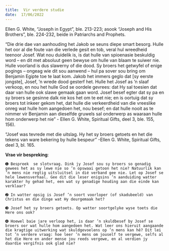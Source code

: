 ```yaml
---
title:  Vir verdere studie
date:  17/06/2022
---
```


Ellen G. White, “Joseph in Egypt”, ble. 213-223; asook “Joseph and His Brothers”, ble. 224-232, beide in Patriarchs and Prophets.

“Die drie dae van aanhouding het Jakob se seuns diepe smart besorg. Hulle het oor al die foute van die verlede gesit en tob, veral hul wreedheid teenoor Josef. Wat nou duidelik is, is dat hulle van spioenasie beskuldig word – en dit met absoluut geen bewyse om hulle van blaam te suiwer nie. Hulle voorland is dus slawerny of die dood. Sy broers het getwyfel of enige pogings – ongeag wie dit sou aanwend – hul pa sover sou bring om Benjamin Egipte toe te laat kom. Jakob het immers geglo dat [sy eerste jongste], Josef, ’n wrede dood gesterf het. Hulle het Josef as ’n slaaf verkoop, en nou het hulle God se oordele gevrees: dat Hy sal toesien dat daar van hulle ook slawe gemaak gaan word. Josef besef egter dat sy pa en sy broers se gesinne dalk nie kos het om te eet nie; en is oortuig dat sy broers tot inkeer gekom het, dat hulle die verkeerdheid van die vreeslike onreg wat hulle hom aangedoen het, nou besef; en dat hulle nooit as te nimmer vir Benjamin aan dieselfde gruwels sal onderwerp as waaraan hulle hom onderwerp het nie” - Ellen G. White, Spiritual Gifts, deel 3, ble. 155, 156).

“Josef was tevrede met die uitslag. Hy het sy broers getoets en het die tekens van ware bekering by hulle bespeur” -Ellen G. White, Spiritual Gifts, deel 3, bl. 165.

**Vrae vir bespreking**:

`➊ Bespreek  se slotvraag. Dink jy Josef sou sy broers so genadig gewees het as sy lewe nie so ’n opswaai getoon het nie? Natuurlik kan ’n mens nie regtig uitsluitsel in dié verband gee nie. Let op Josef se hele lewensverhaal. Gee dit die leser enigsins ’n aanduiding watter karakter hy gehad het, een wat sy genadige houding aan die einde kan verklaar? `

`➋ In watter opsig is Josef ’n soort voorloper (of skadubeeld) van Christus en die dinge wat Hy deurgemaak het? `

`➌ Josef het sy broers getoets. Op watter soortgelyke wyse toets die Here ons ook? `

`➍ Hoewel baie jare verloop het, is daar ’n skuldbesef by Josef se broers oor wat hulle hom aangedoen het. Wat leer ons hieruit aangaande die kragtige uitwerking wat skuldgevoelens op ’n mens kan hê? Dit lei tot ’n verdere vraag: hoe leer ’n mens om jouself te vergewe, selfs al het die Here en ander mense jou reeds vergewe, en al verdien jy daardie vergifnis ook glad nie? `